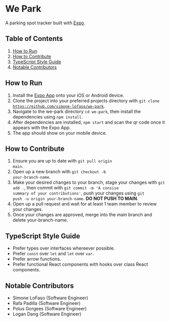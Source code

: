 # We Park
A parking spot tracker built with [Expo](https://expo.dev/).

## Table of Contents
1. [How to Run](#how-to-run)
2. [How to Contribute](#how-to-contribute)
3. [TypeScript Style Guide](#typescript-style-guide)
4. [Notable Contributors](#notable-contributors)

## How to Run
1. Install the [Expo App](https://expo.dev/client) onto your iOS or Android device.
2. Clone the project into your preferred projects directory with <code>git clone https://github.com/simone-lofaso/we-park</code>.
3. Navigate to the we-park directory <code>cd we-park</code>, then install the dependencies using <code>npm install</code>.
4. After dependencies are installed, <code>npm start</code> and scan the qr code once it appears with the Expo App.
5. The app should show on your mobile device.

## How to Contribute
1. Ensure you are up to date with <code>git pull origin main</code>.
2. Open up a new branch with <code>git checkout -b your-branch-name</code>.
3. Make your desired changes to your branch, stage your changes with <code>git add .</code>, then commit with <code>git commit -m 'A consise summary of your contributions'</code>, push your changes using <code>git push -u origin your-branch-name</code>. <strong>DO NOT PUSH TO MAIN</strong>.
4. Open up a pull request and wait for at least 1 team member to review your changes.
5. Once your changes are approved, merge into the main branch and delete your-branch-name.

## TypeScript Style Guide
- Prefer types over interfaces whereever possible.
- Prefer <code>const</code> over <code>let</code> and <code>let</code> over <code>var</code>.
- Prefer arrow functions.
- Prefer functional React components with hooks over class React components.

## Notable Contributors
- Simone LoFaso (Software Engineer)
- Rafa Padilla (Software Engineer)
- Polus Gorgees (Software Engineer)
- Logan Dang (Software Engineer)